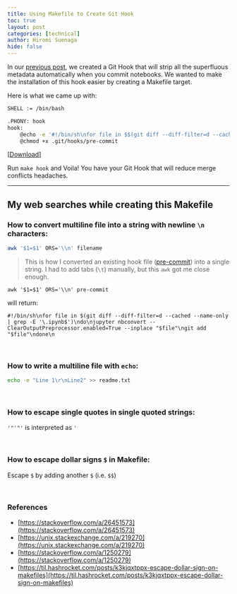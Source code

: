```yaml
---
title: Using Makefile to Create Git Hook
toc: true
layout: post
categories: [technical]
author: Hiromi Suenaga
hide: false
---
```


In our [previous post](https://blog.problemsolversguild.com/technical/2022/02/05/GitHook_to_clean_notebook.html), we created a Git Hook that will strip all the superfluous metadata automatically when you commit notebooks. We wanted to make the installation of this hook easier by creating a Makefile target.

Here is what we came up with: 

```bash
SHELL := /bin/bash

.PHONY: hook
hook: 
	@echo -e '#!/bin/sh\nfor file in $$(git diff --diff-filter=d --cached --name-only | grep -E '"'"'\.ipynb$$'"'"')\ndo\n\tjupyter nbconvert --ClearOutputPreprocessor.enabled=True --inplace "$$file"\n\tgit add "$$file"\ndone\n'  > .git/hooks/pre-commit
	@chmod +x .git/hooks/pre-commit
```
[[Download]('https://blog.problemsolversguild.com/assets/files/Makefile')]

Run `make hook` and Voila! You have your Git Hook that will reduce merge conflicts headaches.

---

## My web searches while creating this Makefile

### How to convert multiline file into a string with newline `\n` characters:
```bash
awk '$1=$1' ORS='\\n' filename
```

>This is how I converted an existing hook file ([pre-commit]('https://blog.problemsolversguild.com/assets/files/pre-commit')) into a single string. I had to add tabs (`\t`) manually, but this `awk` got me close enough. 

```
awk '$1=$1' ORS='\\n' pre-commit
```
will return:
```
#!/bin/sh\nfor file in $(git diff --diff-filter=d --cached --name-only | grep -E '\.ipynb$')\ndo\njupyter nbconvert --ClearOutputPreprocessor.enabled=True --inplace "$file"\ngit add "$file"\ndone\n
```

<br />

### How to write a multiline file with `echo`:
```bash
echo -e "Line 1\r\nLine2" >> readme.txt
```

<br />

### How to escape single quotes in single quoted strings:
 `'"'"'` is interpreted as `'`

<br />

### How to escape dollar signs `$` in Makefile:
Escape `$` by adding another `$` (i.e. `$$`)

<br />

### References
- [https://stackoverflow.com/a/26451573](https://stackoverflow.com/a/26451573)
- [https://unix.stackexchange.com/a/219270](https://unix.stackexchange.com/a/219270)
- [https://stackoverflow.com/a/1250279](https://stackoverflow.com/a/1250279)  
- [https://til.hashrocket.com/posts/k3kjqxtppx-escape-dollar-sign-on-makefiles](https://til.hashrocket.com/posts/k3kjqxtppx-escape-dollar-sign-on-makefiles)
   